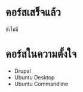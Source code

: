 # คอร์สเสร็จแล้ว #
ยังไม่มี
# คอร์สในความตั้งใจ #
  * Drupal
  * Ubuntu Desktop
  * Ubuntu Commandline